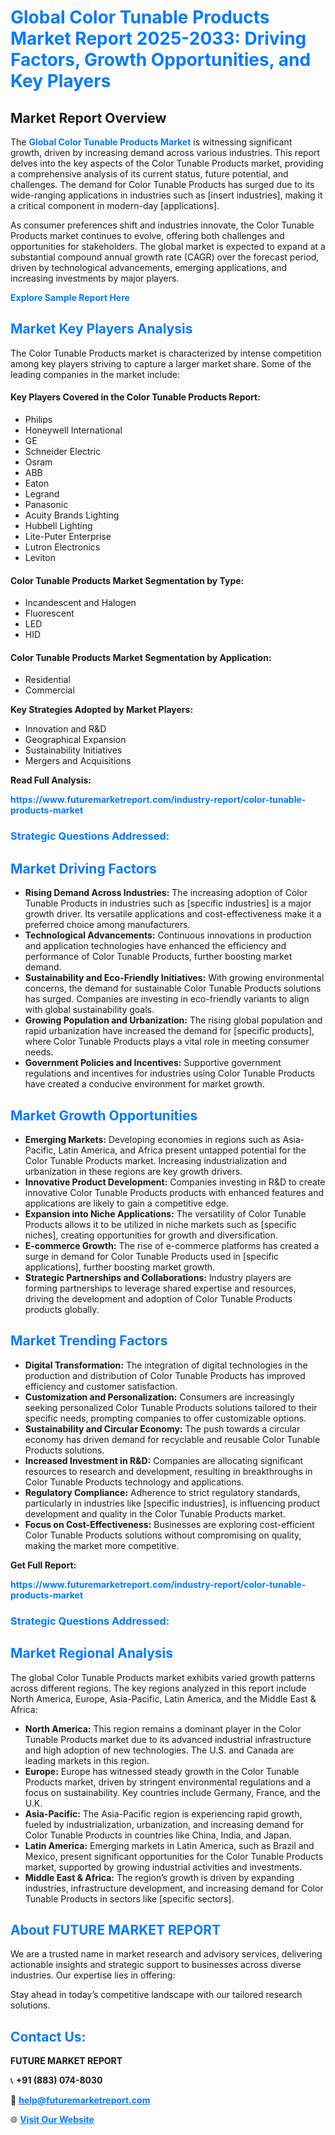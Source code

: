 <h1 style="color: #007BFF;">Global Color Tunable Products Market Report 2025-2033: Driving Factors, Growth Opportunities, and Key Players</h1>

<section id="overview">
<h2>Market Report Overview</h2>
<p>The <a href="https://www.futuremarketreport.com/industry-report/color-tunable-products-market" style="color: #007BFF; text-decoration: none;"><strong>Global Color Tunable Products Market</strong></a> is witnessing significant growth, driven by increasing demand across various industries. This report delves into the key aspects of the Color Tunable Products market, providing a comprehensive analysis of its current status, future potential, and challenges. The demand for Color Tunable Products has surged due to its wide-ranging applications in industries such as [insert industries], making it a critical component in modern-day [applications].</p>
<p>As consumer preferences shift and industries innovate, the Color Tunable Products market continues to evolve, offering both challenges and opportunities for stakeholders. The global market is expected to expand at a substantial compound annual growth rate (CAGR) over the forecast period, driven by technological advancements, emerging applications, and increasing investments by major players.</p>
</section>

<section id="overview">
<p><a href="https://www.futuremarketreport.com/request-sample/reportId=82069" style="color: #007BFF; text-decoration: none;"><strong>Explore Sample Report Here</strong></a></p>
</section>

<section id="key-players">
<h2 style="color: #007BFF;">Market Key Players Analysis</h2>
<p>The Color Tunable Products market is characterized by intense competition among key players striving to capture a larger market share. Some of the leading companies in the market include:</p>
<h4>Key Players Covered in the Color Tunable Products Report:</h4>
<ul><li>Philips</li><li>Honeywell International</li><li>GE</li><li>Schneider Electric</li><li>Osram</li><li>ABB</li><li>Eaton</li><li>Legrand</li><li>Panasonic</li><li>Acuity Brands Lighting</li><li>Hubbell Lighting</li><li>Lite-Puter Enterprise</li><li>Lutron Electronics</li><li>Leviton</li></ul>
<h4>Color Tunable Products Market Segmentation by Type:</h4>
<ul><li>Incandescent and Halogen</li><li>Fluorescent</li><li>LED</li><li>HID</li></ul>

<h4>Color Tunable Products Market Segmentation by Application:</h4>
<ul><li>Residential</li><li>Commercial</li></ul>
<p><strong>Key Strategies Adopted by Market Players:</strong></p>
<ul>
<li>Innovation and R&D</li>
<li>Geographical Expansion</li>
<li>Sustainability Initiatives</li>
<li>Mergers and Acquisitions</li>
</ul>
</section>

<section>
<p><strong>Read Full Analysis: </strong></p><a href="https://www.futuremarketreport.com/industry-report/color-tunable-products-market" style="color: #007BFF; text-decoration: none;"><strong>https://www.futuremarketreport.com/industry-report/color-tunable-products-market</strong></a>
<h3 style="color: #007BFF;">Strategic Questions Addressed:</h3>
</section>

<section id="driving-factors">
<h2 style="color: #007BFF;">Market Driving Factors</h2>
<ul>
<li><strong>Rising Demand Across Industries:</strong> The increasing adoption of Color Tunable Products in industries such as [specific industries] is a major growth driver. Its versatile applications and cost-effectiveness make it a preferred choice among manufacturers.</li>
<li><strong>Technological Advancements:</strong> Continuous innovations in production and application technologies have enhanced the efficiency and performance of Color Tunable Products, further boosting market demand.</li>
<li><strong>Sustainability and Eco-Friendly Initiatives:</strong> With growing environmental concerns, the demand for sustainable Color Tunable Products solutions has surged. Companies are investing in eco-friendly variants to align with global sustainability goals.</li>
<li><strong>Growing Population and Urbanization:</strong> The rising global population and rapid urbanization have increased the demand for [specific products], where Color Tunable Products plays a vital role in meeting consumer needs.</li>
<li><strong>Government Policies and Incentives:</strong> Supportive government regulations and incentives for industries using Color Tunable Products have created a conducive environment for market growth.</li>
</ul>
</section>

<section id="growth-opportunities">
<h2 style="color: #007BFF;">Market Growth Opportunities</h2>
<ul>
<li><strong>Emerging Markets:</strong> Developing economies in regions such as Asia-Pacific, Latin America, and Africa present untapped potential for the Color Tunable Products market. Increasing industrialization and urbanization in these regions are key growth drivers.</li>
<li><strong>Innovative Product Development:</strong> Companies investing in R&D to create innovative Color Tunable Products products with enhanced features and applications are likely to gain a competitive edge.</li>
<li><strong>Expansion into Niche Applications:</strong> The versatility of Color Tunable Products allows it to be utilized in niche markets such as [specific niches], creating opportunities for growth and diversification.</li>
<li><strong>E-commerce Growth:</strong> The rise of e-commerce platforms has created a surge in demand for Color Tunable Products used in [specific applications], further boosting market growth.</li>
<li><strong>Strategic Partnerships and Collaborations:</strong> Industry players are forming partnerships to leverage shared expertise and resources, driving the development and adoption of Color Tunable Products products globally.</li>
</ul>
</section>

<section id="trending-factors">
<h2 style="color: #007BFF;">Market Trending Factors</h2>
<ul>
<li><strong>Digital Transformation:</strong> The integration of digital technologies in the production and distribution of Color Tunable Products has improved efficiency and customer satisfaction.</li>
<li><strong>Customization and Personalization:</strong> Consumers are increasingly seeking personalized Color Tunable Products solutions tailored to their specific needs, prompting companies to offer customizable options.</li>
<li><strong>Sustainability and Circular Economy:</strong> The push towards a circular economy has driven demand for recyclable and reusable Color Tunable Products solutions.</li>
<li><strong>Increased Investment in R&D:</strong> Companies are allocating significant resources to research and development, resulting in breakthroughs in Color Tunable Products technology and applications.</li>
<li><strong>Regulatory Compliance:</strong> Adherence to strict regulatory standards, particularly in industries like [specific industries], is influencing product development and quality in the Color Tunable Products market.</li>
<li><strong>Focus on Cost-Effectiveness:</strong> Businesses are exploring cost-efficient Color Tunable Products solutions without compromising on quality, making the market more competitive.</li>
</ul>
</section>

<section>
<p><strong>Get Full Report: </strong></p><a href="https://www.futuremarketreport.com/industry-report/color-tunable-products-market" style="color: #007BFF; text-decoration: none;"><strong>https://www.futuremarketreport.com/industry-report/color-tunable-products-market</strong></a>
<h3 style="color: #007BFF;">Strategic Questions Addressed:</h3>
</section>


<section id="regional-analysis">
<h2 style="color: #007BFF;">Market Regional Analysis</h2>
<p>The global Color Tunable Products market exhibits varied growth patterns across different regions. The key regions analyzed in this report include North America, Europe, Asia-Pacific, Latin America, and the Middle East & Africa:</p>
<ul>
<li><strong>North America:</strong> This region remains a dominant player in the Color Tunable Products market due to its advanced industrial infrastructure and high adoption of new technologies. The U.S. and Canada are leading markets in this region.</li>
<li><strong>Europe:</strong> Europe has witnessed steady growth in the Color Tunable Products market, driven by stringent environmental regulations and a focus on sustainability. Key countries include Germany, France, and the U.K.</li>
<li><strong>Asia-Pacific:</strong> The Asia-Pacific region is experiencing rapid growth, fueled by industrialization, urbanization, and increasing demand for Color Tunable Products in countries like China, India, and Japan.</li>
<li><strong>Latin America:</strong> Emerging markets in Latin America, such as Brazil and Mexico, present significant opportunities for the Color Tunable Products market, supported by growing industrial activities and investments.</li>
<li><strong>Middle East & Africa:</strong> The region’s growth is driven by expanding industries, infrastructure development, and increasing demand for Color Tunable Products in sectors like [specific sectors].</li>
</ul>
</section>

<footer>
<h2 style="color: #007BFF;">About FUTURE MARKET REPORT</h2>
<p>We are a trusted name in market research and advisory services, delivering actionable insights and strategic support to businesses across diverse industries. Our expertise lies in offering:</p>

<p>Stay ahead in today’s competitive landscape with our tailored research solutions.</p>

<h2 style="color: #007BFF;">Contact Us:</h2>
<p><strong>FUTURE MARKET REPORT</strong></p>
<p>📞 <strong>+91 (883) 074-8030</strong></p>
<p>📧 <strong><a href="mailto:help@futuremarketreport.com" style="color: #007BFF;">help@futuremarketreport.com</a></strong></p>
<p>🌐 <strong><a href="https://www.futuremarketreport.com/" style="color: #007BFF;">Visit Our Website</a></strong></p>
</footer>